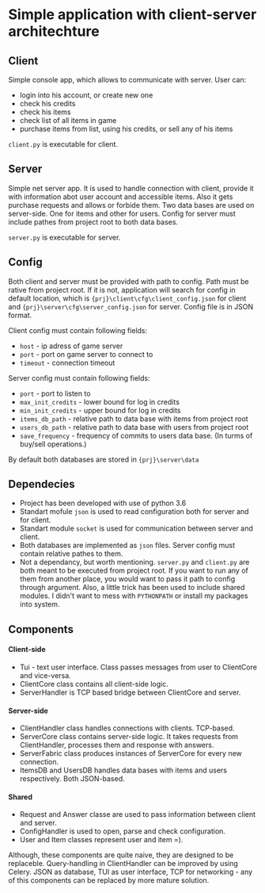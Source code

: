 # Simple application with client-server architechture

## Client
Simple console app, which allows to communicate with server. User can:
* login into his account, or create new one
* check his credits
* check his items
* check list of all items in game
* purchase items from list, using his credits, or sell any of his items

`client.py` is executable for client.

## Server
Simple net server app. It is used to handle connection with client, provide it with information abot user account and accessible items. Also it gets purchase requests and allows or forbide them. Two data bases are used on server-side. One for items and other for users. Config for server must include pathes from project root to both data bases.

`server.py` is executable for server.

## Config
Both client and server must be provided with path to config. Path must be rative from project root. If it is not, application will search for config in default location, which is `{prj}\client\cfg\client_config.json` for client and `{prj}\server\cfg\server_config.json` for server. Config file is in JSON format.

Client config must contain following fields:
* `host` - ip adress of game server
* `port` - port on game server to connect to
* `timeout` - connection timeout

Server config must contain following fields:
* `port` - port to listen to
* `max_init_credits` - lower bound for log in credits
* `min_init_credits` - upper bound for log in credits
* `items_db_path` - relative path to data base with items from project root
* `users_db_path` - relative path to data base with users from project root
* `save_frequency` - frequency of commits to users data base. (In turms of buy/sell operations.)

By default both databases are stored in `{prj}\server\data`

## Dependecies
* Project has been developed with use of python 3.6
* Standart mofule `json` is used to read configuration both for server and for client. 
* Standart module `socket` is used for communication between server and client.
* Both databases are implemented as `json` files. Server config must contain relative pathes to them.
* Not a dependancy, but worth mentioning. `server.py` and `client.py` are both meant to be executed from project root. If you want to run any of them from another place, you would want to pass it path to config through argument. Also, a little trick has been used to include shared modules. I didn't want to mess with `PYTHONPATH` or install my packages into system.

## Components
#### Client-side
* Tui - text user interface. Class passes messages from user to ClientCore and vice-versa.
* ClientCore class contains all client-side logic.
* ServerHandler is TCP based bridge between ClientCore and server.
#### Server-side
* ClientHandler class handles connections with clients. TCP-based.
* ServerCore class contains server-side logic. It takes requests from ClientHandler, processes them and response with answers.
* ServerFabric class produces instances of ServerCore for every new connection.
* ItemsDB and UsersDB handles data bases with items and users respectively. Both JSON-based.
#### Shared
* Request and Answer classe are used to pass information between client and server.
* ConfigHandler is used to open, parse and check configuration.
* User and Item classes represent user and item =).

Although, these components are quite naive, they are designed to be replaceble. Query-handling in ClientHandler can be improved by using Celery.
JSON as database, TUI as user interface, TCP for networking - any of this components can be replaced by more mature solution.